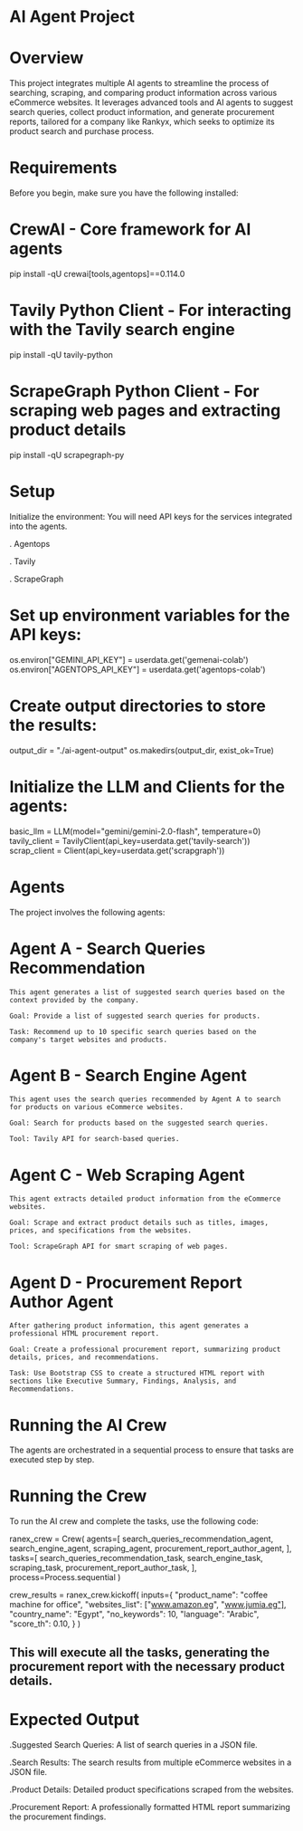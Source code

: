 # AI Agent Project

# Overview
This project integrates multiple AI agents to streamline the process of searching, scraping, and comparing product information across various eCommerce websites. It leverages advanced tools and AI agents to suggest search queries, collect product information, and generate procurement reports, tailored for a company like Rankyx, which seeks to optimize its product search and purchase process.

# Requirements
Before you begin, make sure you have the following installed:

# CrewAI - Core framework for AI agents

pip install -qU crewai[tools,agentops]==0.114.0

# Tavily Python Client - For interacting with the Tavily search engine
pip install -qU tavily-python

# ScrapeGraph Python Client - For scraping web pages and extracting product details
pip install -qU scrapegraph-py

# Setup
Initialize the environment: You will need API keys for the services integrated into the agents.

. Agentops

. Tavily

. ScrapeGraph

# Set up environment variables for the API keys:

os.environ["GEMINI_API_KEY"] = userdata.get('gemenai-colab')
os.environ["AGENTOPS_API_KEY"] = userdata.get('agentops-colab')

# Create output directories to store the results:
output_dir = "./ai-agent-output"
os.makedirs(output_dir, exist_ok=True)

# Initialize the LLM and Clients for the agents:
basic_llm = LLM(model="gemini/gemini-2.0-flash", temperature=0)
tavily_client = TavilyClient(api_key=userdata.get('tavily-search'))
scrap_client = Client(api_key=userdata.get('scrapgraph'))

# Agents
The project involves the following agents:

# Agent A - Search Queries Recommendation
    This agent generates a list of suggested search queries based on the context provided by the company.

    Goal: Provide a list of suggested search queries for products.

    Task: Recommend up to 10 specific search queries based on the company's target websites and products.

# Agent B - Search Engine Agent
    This agent uses the search queries recommended by Agent A to search for products on various eCommerce websites.

    Goal: Search for products based on the suggested search queries.

    Tool: Tavily API for search-based queries.

# Agent C - Web Scraping Agent
    This agent extracts detailed product information from the eCommerce websites.

    Goal: Scrape and extract product details such as titles, images, prices, and specifications from the websites.

    Tool: ScrapeGraph API for smart scraping of web pages.

# Agent D - Procurement Report Author Agent
    After gathering product information, this agent generates a professional HTML procurement report.

    Goal: Create a professional procurement report, summarizing product details, prices, and recommendations.

    Task: Use Bootstrap CSS to create a structured HTML report with sections like Executive Summary, Findings, Analysis, and Recommendations.

# Running the AI Crew
The agents are orchestrated in a sequential process to ensure that tasks are executed step by step.

# Running the Crew
To run the AI crew and complete the tasks, use the following code:

ranex_crew = Crew(
    agents=[
        search_queries_recommendation_agent,
        search_engine_agent,
        scraping_agent,
        procurement_report_author_agent,
    ],
    tasks=[
        search_queries_recommendation_task,
        search_engine_task,
        scraping_task,
        procurement_report_author_task,
    ],
    process=Process.sequential
)

crew_results = ranex_crew.kickoff(
    inputs={
        "product_name": "coffee machine for office",
        "websites_list": ["www.amazon.eg", "www.jumia.eg"],
        "country_name": "Egypt",
        "no_keywords": 10,
        "language": "Arabic",
        "score_th": 0.10,
    }
)
## This will execute all the tasks, generating the procurement report with the necessary product details.

# Expected Output
.Suggested Search Queries: A list of search queries in a JSON file.

.Search Results: The search results from multiple eCommerce websites in a JSON file.

.Product Details: Detailed product specifications scraped from the websites.

.Procurement Report: A professionally formatted HTML report summarizing the procurement findings.